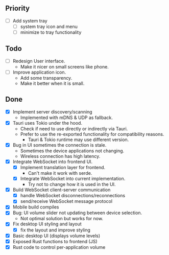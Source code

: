 ## Priority

- [ ] Add system tray
    - [ ] system tray icon and menu
    - [ ] minimize to tray functionality

## Todo

- [ ] Redesign User interface.
    - Make it nicer on small screens like phone.
- [ ] Improve application icon.
    - Add some transparency.
    - Make it better when it is small.

## Done

- [x] Implement server discovery/scanning
    - Implemented with mDNS & UDP as fallback.
- [x] Tauri uses Tokio under the hood.
    - Check if need to use directly or indirectly via Tauri.
    - Prefer to use the re-exported functionality for compatibility reasons.
        - Tauri & Tokio runtime may use different version.
- [x] Bug in UI sometimes the connection is stale.
    - Sometimes the device applications not changing.
    - Wireless connection has high latency.
- [x] Integrate WebSocket into frontend UI.
    - [x] Implement translation layer for frontend.
        - Can't make it work with serde.
    - [x] Integrate WebSocket into current implementation.
        - Try not to change how it is used in the UI.
- [x] Build WebSocket client-server communication
    - [x] handle WebSocket disconnections/reconnections
    - [x] send/receive WebSocket message protocol
- [x] Mobile build compiles
- [x] Bug: UI volume slider not updating between device selection.
    - Not optimal solution but works for now.
- [x] Fix desktop UI styling and layout
    - [x] fix the layout and improve styling
- [x] Basic desktop UI (displays volume levels)
- [x] Exposed Rust functions to frontend (JS)
- [x] Rust code to control per-application volume
